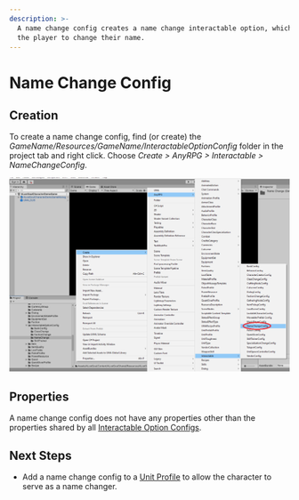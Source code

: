 ```yaml
---
description: >-
  A name change config creates a name change interactable option, which allows
  the player to change their name.
---
```


# Name Change Config

## Creation

To create a name change config, find (or create) the _GameName/Resources/GameName/InteractableOptionConfig_ folder in the project tab and right click.  Choose _Create > AnyRPG > Interactable > NameChangeConfig_.

![](<../../.gitbook/assets/image (9).png>)

## Properties

A name change config does not have any properties other than the properties shared by all [Interactable Option Configs](./#properties).

## Next Steps

* Add a name change config to a [Unit Profile](../unit-profile.md) to allow the character to serve as a name changer.
